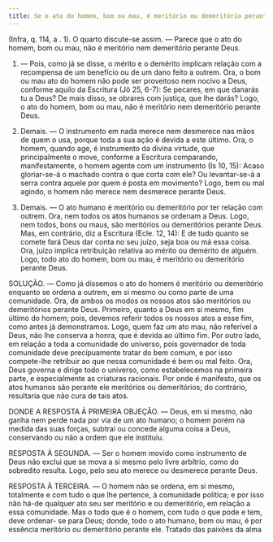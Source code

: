 ```yaml
---
title: Se o ato do homem, bom ou mau, é meritório ou demeritório perante Deus
---
```


(Infra, q. 114, a . 1).
  O quarto discute-se assim. ― Parece que o ato do homem, bom ou mau, não é meritório nem demeritório perante Deus.  

1. ― Pois, como já se disse, o mérito e o demérito implicam relação com a recompensa de um benefício ou de um dano feito a outrem. Ora, o bom ou mau ato do homem não pode ser proveitoso nem nocivo a Deus, conforme aquilo da Escritura (Jô 25, 6-7): Se pecares, em que danarás tu a Deus? De mais disso, se obrares com justiça, que lhe darás? Logo, o ato do homem, bom ou mau, não é meritório nem demeritório perante Deus.  

2. Demais. ― O instrumento em nada merece nem desmerece nas mãos de quem o usa, porque toda a sua ação é devida a este último. Ora, o homem, quando age, é instrumento da divina virtude, que principalmente o move, conforme a Escritura comparando, manifestamente, o homem agente com um instrumento (Is 10, 15): Acaso gloriar-se-á o machado contra o que corta com ele? Ou levantar-se-á a serra contra aquele por quem é posta em movimento? Logo, bem ou mal agindo, o homem não merece nem desmerece perante Deus.  

3. Demais. ― O ato humano é meritório ou demeritório por ter relação com outrem. Ora, nem todos os atos humanos se ordenam a Deus. Logo, nem todos, bons ou maus, são meritórios ou demeritórios perante Deus.  Mas, em contrário, diz a Escritura (Ecle. 12, 14): E de tudo quanto se comete fará Deus dar conta no seu juízo, seja boa ou má essa coisa. Ora, juízo implica retribuição relativa ao mérito ou demérito de alguém. Logo, todo ato do homem, bom ou mau, é meritório ou demeritório perante Deus. 

SOLUÇÃO. ― Como já dissemos o ato do homem é meritório ou demeritório enquanto se ordena a outrem, em si mesmo ou como parte de uma comunidade. Ora, de ambos os modos os nossos atos são meritórios ou demeritórios perante Deus. Primeiro, quanto a Deus em si mesmo, fim último do homem; pois, devemos referir todos os nossos atos a esse fim, como antes já demonstramos. Logo, quem faz um ato mau, não referível a Deus, não lhe conserva a honra, que é devida ao último fim. Por outro lado, em relação a toda a comunidade do universo, pois governador de toda comunidade deve precípuamente tratar do bem comum, e por isso compete-lhe retribuir ao que nessa comunidade é bem ou mal feito. Ora, Deus governa e dirige todo o universo, como estabelecemos na primeira parte, e especialmente as criaturas racionais. Por onde é manifesto, que os atos humanos são perante ele meritórios ou demeritórios; do contrário, resultaria que não cura de tais atos.  

DONDE A RESPOSTA À PRIMEIRA OBJEÇÃO. ― Deus, em si mesmo, não ganha nem perde nada por via de um ato humano; o homem porém na medida das suas forças, subtrai ou concede alguma coisa a Deus, conservando ou não a ordem que ele instituiu.  

RESPOSTA À SEGUNDA. ― Ser o homem movido como instrumento de Deus não exclui que se mova a si mesmo pelo livre arbítrio, como do sobredito resulta. Logo, pelo seu ato merece ou desmerece perante Deus.  

RESPOSTA À TERCEIRA. ― O homem não se ordena, em si mesmo, totalmente e com tudo o que lhe pertence, à comunidade política; e por isso não há-de qualquer ato seu ser meritório e ou demeritório, em relação a essa comunidade. Mas o todo que é o homem, com tudo o que pode e tem, deve ordenar- se para Deus; donde, todo o ato humano, bom ou mau, é por essência meritório ou demeritório perante ele. Tratado das paixões da alma